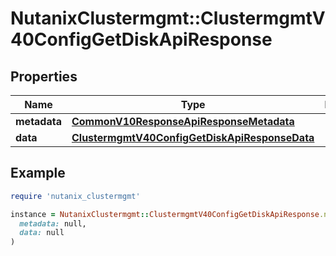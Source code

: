 # NutanixClustermgmt::ClustermgmtV40ConfigGetDiskApiResponse

## Properties

| Name | Type | Description | Notes |
| ---- | ---- | ----------- | ----- |
| **metadata** | [**CommonV10ResponseApiResponseMetadata**](CommonV10ResponseApiResponseMetadata.md) |  | [optional] |
| **data** | [**ClustermgmtV40ConfigGetDiskApiResponseData**](ClustermgmtV40ConfigGetDiskApiResponseData.md) |  | [optional] |

## Example

```ruby
require 'nutanix_clustermgmt'

instance = NutanixClustermgmt::ClustermgmtV40ConfigGetDiskApiResponse.new(
  metadata: null,
  data: null
)
```

